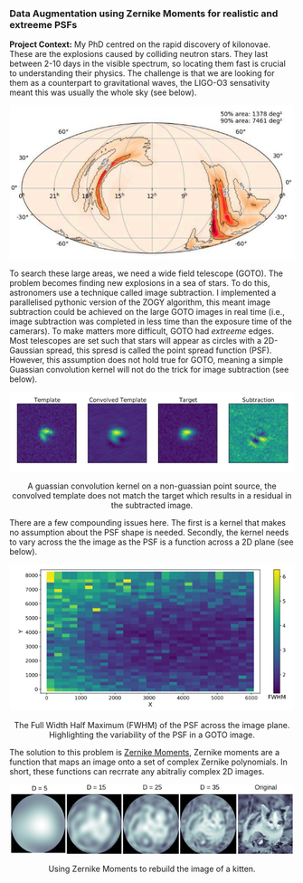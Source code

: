 ### Data Augmentation using Zernike Moments for realistic and extreeme PSFs


**Project Context:** My PhD centred on the rapid discovery of kilonovae. These are the explosions caused by colliding neutron stars. They last between 2-10 days in the visible spectrum, so locating them fast is crucial to understanding their physics. The challenge is that we are looking for them as a counterpart to gravitational waves, the LIGO-O3 sensativity meant this was usually the whole sky (see below).

<img src="images/LIGO.PNG?raw=true"/>

To search these large areas, we need a wide field telescope (GOTO). The problem becomes finding new explosions in a sea of stars. To do this, astronomers use a technique called image subtraction. I implemented a parallelised pythonic version of the ZOGY algorithm, this meant image subtraction could be achieved on the large GOTO images in real time (i.e., image subtraction was completed in less time than the exposure time of the camerars). To make matters more difficult, GOTO had *extreeme* edges. Most telescopes are set such that stars will appear as circles with a 2D-Gaussian spread, this spresd is called the point spread function (PSF). However, this assumption does not hold true for GOTO, meaning a simple Guassian convolution kernel will not do the trick for image subtraction (see below).

<img src="images/Subtraction1.PNG?raw=true"/>

<p style="text-align:center"> A guassian convolution kernel on a non-guassian point source, the convolved template does not match the target which results in a residual in the subtracted image. </p>


There are a few compounding issues here. The first is a kernel that makes no assumption about the PSF shape is needed. Secondly, the kernel needs to vary across the the image as the PSF is a function across a 2D plane (see below).

<img src="images/PSF_2D.PNG?raw=true"/>

<p style="text-align:center"> The Full Width Half Maximum (FWHM) of the PSF across the image plane. Highlighting the variability of the PSF in a GOTO image. </p>

The solution to this problem is [Zernike Moments](https://www.researchgate.net/profile/Whoi-Yul-Kim/publication/222528464_A_novel_approach_to_the_fast_computation_of_Zernike_moments/links/5bd997de92851c6b279bcca7/A-novel-approach-to-the-fast-computation-of-Zernike-moments.pdf), Zernike moments are a function that maps an image onto a set of complex Zernike polynomials. In short, these functions can recrrate any abitraliy complex 2D images.

<img src="images/Cat_port.PNG?raw=true"/>
<p style="text-align:center"> Using Zernike Moments to rebuild the image of a kitten. </p>




